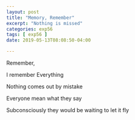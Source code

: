 ```yaml
---
layout: post
title: "Memory, Remember"
excerpt: "Nothing is missed"
categories: exp56
tags: [ exp56 ]
date: 2019-05-13T08:08:50-04:00

---
```


Remember,

I remember Everything

Nothing comes out by mistake

Everyone mean what they say

Subconsciously they would be waiting to let it fly
